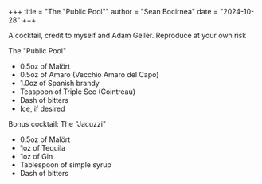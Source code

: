 +++
title = "The \"Public Pool\""
author = "Sean Bocirnea"
date = "2024-10-28"
+++

A cocktail, credit to myself and Adam Geller. Reproduce at your own risk

The "Public Pool"

- 0.5oz of Malört
- 0.5oz of Amaro (Vecchio Amaro del Capo)
- 1.0oz of Spanish brandy
- Teaspoon of Triple Sec (Cointreau)
- Dash of bitters
- Ice, if desired

Bonus cocktail: The "Jacuzzi"

- 0.5oz of Malört
- 1oz of Tequila
- 1oz of Gin
- Tablespoon of simple syrup
- Dash of bitters